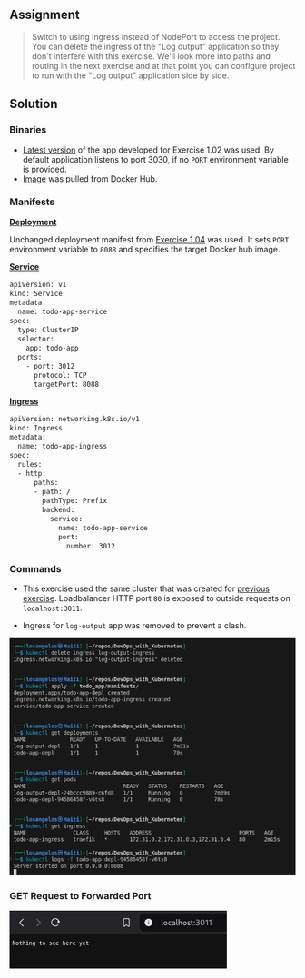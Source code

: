 ## Assignment

> 
> Switch to using Ingress instead of NodePort to access the project. You can delete the ingress of the "Log output" application so they don't interfere with this exercise. We'll look more into paths and routing in the next exercise and at that point you can configure project to run with the "Log output" application side by side.

## Solution

### Binaries

- [Latest version](https://github.com/VikSil/DevOps_with_Kubernetes/tree/trunk/Part1/Exercise_1.02/app) of the app developed for Exercise 1.02 was used. By default application listens to port 3030, if no `PORT` environment variable is provided.
- [Image](https://hub.docker.com/r/viksil/todo_app/tags?name=1.02) was pulled from Docker Hub.

### Manifests

[**Deployment**](https://github.com/VikSil/DevOps_with_Kubernetes/tree/trunk/Part1/Exercise_1.08/manifests/deployment.yaml)

Unchanged deployment manifest from [Exercise 1.04](https://github.com/VikSil/DevOps_with_Kubernetes/tree/trunk/Part1/Exercise_1.04) was used. It sets `PORT` environment variable to `8088` and specifies the target Docker hub image.


[**Service**](https://github.com/VikSil/DevOps_with_Kubernetes/tree/trunk/Part1/Exercise_1.08/manifests/service.yaml)

```
apiVersion: v1
kind: Service
metadata:
  name: todo-app-service
spec:
  type: ClusterIP
  selector:
    app: todo-app
  ports:
    - port: 3012
      protocol: TCP
      targetPort: 8088
```

[**Ingress**](https://github.com/VikSil/DevOps_with_Kubernetes/tree/trunk/Part1/Exercise_1.08/manifests/Ingress.yaml)

```
apiVersion: networking.k8s.io/v1
kind: Ingress
metadata:
  name: todo-app-ingress
spec:
  rules:
  - http:
      paths:
      - path: /
        pathType: Prefix
        backend:
          service:
            name: todo-app-service
            port:
              number: 3012
```

### Commands

- This exercise used the same cluster that was created for [previous exercise](https://raw.githubusercontent.com/VikSil/DevOps_with_Kubernetes/refs/heads/trunk/Part1/Exercise_1.07/Exercise_1.07_commands.png). Loadbalancer HTTP port `80` is exposed to outside requests on `localhost:3011`.

- Ingress for `log-output` app was removed to prevent a clash.

![Commands for Exercise 1.08](https://raw.githubusercontent.com/VikSil/DevOps_with_Kubernetes/refs/heads/trunk/Part1/Exercise_1.08/Exercise_1.08_commands.png)

### GET Request to Forwarded Port

![GET Request for Exercise 1.08](https://raw.githubusercontent.com/VikSil/DevOps_with_Kubernetes/refs/heads/trunk/Part1/Exercise_1.08/Exercise_1.08_get_request.png)
